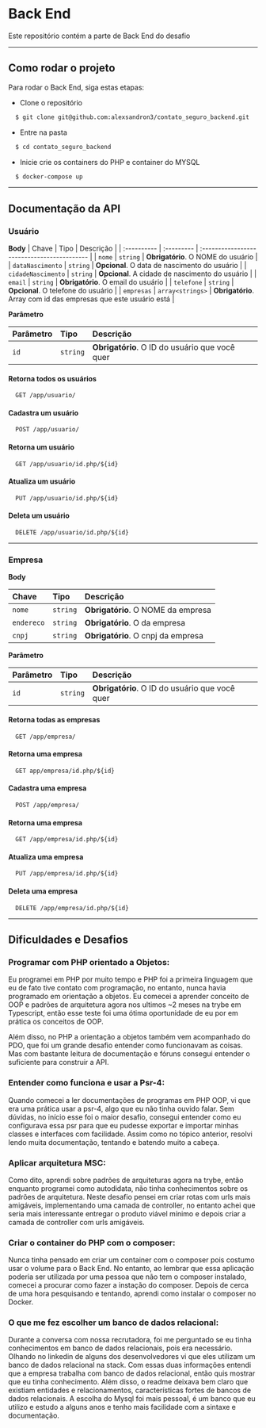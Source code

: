 # Back End


Este repositório contém a parte de Back End do desafio

---
## Como rodar o projeto


Para rodar o Back End, siga estas etapas:

- Clone o repositório

```bash
  $ git clone git@github.com:alexsandron3/contato_seguro_backend.git
```

- Entre na pasta

```bash
  $ cd contato_seguro_backend
```


- Inicie crie os containers do PHP e container do MYSQL

```bash
  $ docker-compose up
```
---
## Documentação da API

### Usuário

**Body**
| Chave   | Tipo       | Descrição                                   |
| :---------- | :--------- | :------------------------------------------ |
| `nome`      | `string` | **Obrigatório**. O NOME do usuário |
| `dataNascimento`      | `string` | **Opcional**. O data de nascimento do usuário |
| `cidadeNascimento`      | `string` | **Opcional**. A cidade de nascimento do usuário |
| `email`      | `string` | **Obrigatório**. O email do usuário |
| `telefone`      | `string` | **Opcional**. O telefone do usuário |
| `empresas`      | `array<strings>` | **Obrigatório**. Array com id das empresas que este usuário está |

**Parâmetro**

| Parâmetro   | Tipo       | Descrição                                   |
| :---------- | :--------- | :------------------------------------------ |
| `id`      | `string` | **Obrigatório**. O ID do usuário que você quer |


#### Retorna todos os usuários

```http
  GET /app/usuario/
```

#### Cadastra um usuário

```http
  POST /app/usuario/
```
#### Retorna um usuário

```http
  GET /app/usuario/id.php/${id}
```

#### Atualiza um usuário

```http
  PUT /app/usuario/id.php/${id}
```

#### Deleta um usuário

```http
  DELETE /app/usuario/id.php/${id}
```
---

### Empresa

**Body**

| Chave   | Tipo       | Descrição                                   |
| :---------- | :--------- | :------------------------------------------ |
| `nome`      | `string` | **Obrigatório**. O NOME da empresa |
| `endereco`      | `string` | **Obrigatório**. O da empresa |
| `cnpj`      | `string` | **Obrigatório**. O cnpj da empresa |

**Parâmetro**

| Parâmetro   | Tipo       | Descrição                                   |
| :---------- | :--------- | :------------------------------------------ |
| `id`      | `string` | **Obrigatório**. O ID do usuário que você quer |

#### Retorna todas as empresas

```http
  GET /app/empresa/
```

#### Retorna uma empresa

```http
  GET app/empresa/id.php/${id}
```

#### Cadastra uma empresa

```http
  POST /app/empresa/
```
#### Retorna uma empresa

```http
  GET /app/empresa/id.php/${id}
```

#### Atualiza uma empresa

```http
  PUT /app/empresa/id.php/${id}
```

#### Deleta uma empresa

```http
  DELETE /app/empresa/id.php/${id}
```

---
## Dificuldades e Desafios


### Programar com PHP orientado a Objetos:
Eu programei em PHP por muito tempo e PHP foi a primeira linguagem que eu de fato tive contato com programação, no entanto, nunca havia programado em orientação a objetos.
Eu comecei a aprender conceito de OOP e padrões de arquitetura agora nos ultimos ~2 meses na trybe em Typescript, então esse teste foi uma ótima oportunidade de eu por em prática os conceitos de OOP.

Além disso, no PHP a orientação a objetos também vem acompanhado do PDO, que foi um grande desafio entender como funcionavam as coisas. Mas com bastante leitura de documentação e fóruns consegui entender o suficiente para construir a API.

### Entender como funciona e usar a Psr-4:

Quando comecei a ler documentações de programas em PHP OOP, vi que era uma prática usar a psr-4, algo que eu não tinha ouvido falar. Sem dúvidas, no início esse foi o maior desafio, consegui entender como eu configurava essa psr para que eu pudesse exportar e importar minhas classes e interfaces com facilidade. Assim como no tópico anterior, resolvi lendo muita documentação, tentando e batendo muito a cabeça.


### Aplicar arquitetura MSC:

Como dito, aprendi sobre padrões de arquiteturas agora na trybe, então enquanto programei como autodidata, não tinha conhecimentos sobre os padrões de arquitetura.
Neste desafio pensei em criar rotas com urls mais amigáveis, implementando uma camada de controller, no entanto achei que seria mais interessante entregar o produto viável mínimo e depois criar a camada de controller com urls amigáveis.


### Criar o container do PHP com o composer:

Nunca tinha pensado em criar um container com o composer pois costumo usar o volume para o Back End.
No entanto, ao lembrar que essa aplicação poderia ser utilizada por uma pessoa que não tem o composer instalado,
comecei a procurar como fazer a instação do composer.
Depois de cerca de uma hora pesquisando e tentando, aprendi como instalar o composer no Docker.


### O que me fez escolher um banco de dados relacional:

Durante a conversa com nossa recrutadora, foi me perguntado se eu tinha conhecimentos em banco de dados relacionais, pois era necessário. 
Olhando no linkedin de alguns dos desenvolvedores vi que eles utilizam um banco de dados relacional na stack.
Com essas duas informações entendi que a empresa trabalha com banco de dados relacional, então quis mostrar que eu tinha conhecimento.
Além disso, o readme deixava bem claro que existiam entidades e relacionamentos, características fortes de bancos de dados relacionais.
A escolha do Mysql foi mais pessoal, é um banco que eu utilizo e estudo a alguns anos e tenho mais facilidade com a sintaxe e documentação.

